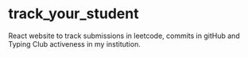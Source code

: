# track_your_student
React website to track submissions in leetcode, commits in gitHub and Typing Club activeness in  my institution.
